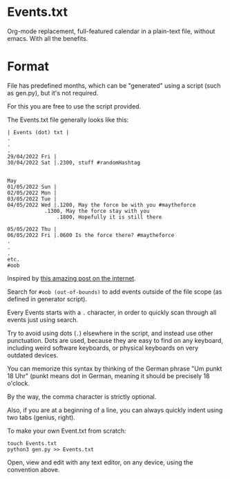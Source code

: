 # Events.txt

Org-mode replacement, full-featured calendar in a plain-text file, without emacs. With all the benefits.

# Format

File has predefined months, which can be "generated" using a script (such as gen.py), but it's not required.

For this you are free to use the script provided.

The Events.txt file generally looks like this:

```
| Events (dot) txt |
.
.
.
29/04/2022 Fri | 
30/04/2022 Sat |.2300, stuff #randomHashtag


May
01/05/2022 Sun |
02/05/2022 Mon |
03/05/2022 Tue |
04/05/2022 Wed |.1200, May the force be with you #maytheforce
  	        .1300, May the force stay with you
      	        .1800, Hopefully it is still there
		
05/05/2022 Thu |
06/05/2022 Fri |.0600 Is the force there? #maytheforce
.
.
.
etc.
#oob
```

Inspired by [this amazing post on the internet](https://danlucraft.com/blog/2008/04/plain-text-organizer/).

Search for `#oob (out-of-bounds)` to add events outside of the file scope (as defined in generator script).

Every Events starts with a `.` character, in order to quickly scan through all events just using search.

Try to avoid using dots (`.`) elsewhere in the script, and instead use other punctuation. Dots are used, because they are easy to find on any keyboard, including weird software keyboards, or physical keyboards on very outdated devices.

You can memorize this syntax by thinking of the German phrase "Um punkt 18 Uhr" (punkt means dot in German, meaning it should be precisely 18 o'clock.

By the way, the comma character is strictly optional.

Also, if you are at a beginning of a line, you can always quickly indent using two tabs (genius, right).

To make your own Event.txt from scratch:

```
touch Events.txt
python3 gen.py >> Events.txt
```

Open, view and edit with any text editor, on any device, using the convention above.
